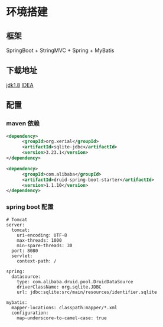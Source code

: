 # 环境搭建

## 框架
SpringBoot + StringMVC + Spring + MyBatis

## 下载地址
[jdk1.8](https://www.oracle.com/technetwork/java/javase/downloads/jdk8-downloads-2133151.html)
[IDEA](https://www.jetbrains.com/idea/download/#section=windows)

## 配置
### maven 依赖

```xml
<dependency>
      <groupId>org.xerial</groupId>
      <artifactId>sqlite-jdbc</artifactId>
      <version>3.23.1</version>
</dependency>

<dependency>
      <groupId>com.alibaba</groupId>
      <artifactId>druid-spring-boot-starter</artifactId>
      <version>1.1.10</version>
</dependency>
```

### spring boot 配置
```
# Tomcat
server:
  tomcat:
    uri-encoding: UTF-8
    max-threads: 1000
    min-spare-threads: 30
  port: 8080
  servlet:
    context-path: /

spring:
  datasource:
    type: com.alibaba.druid.pool.DruidDataSource
    driverClassName: org.sqlite.JDBC
    url: jdbc:sqlite:src/main/resources/identifier.sqlite

mybatis:
  mapper-locations: classpath:mapper/*.xml
  configuration:
    map-underscore-to-camel-case: true
```